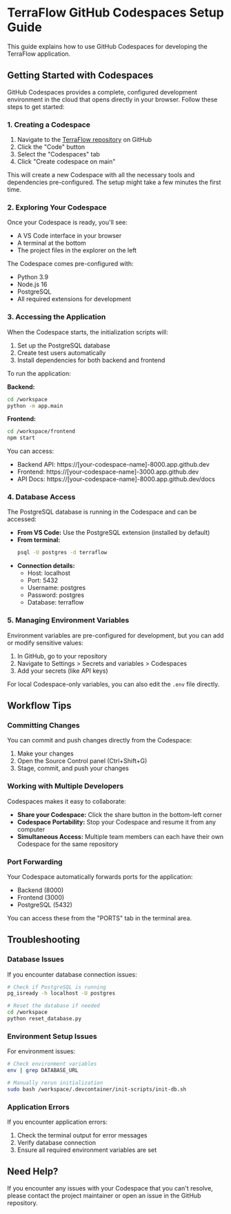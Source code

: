 # TerraFlow GitHub Codespaces Setup Guide

This guide explains how to use GitHub Codespaces for developing the TerraFlow application.

## Getting Started with Codespaces

GitHub Codespaces provides a complete, configured development environment in the cloud that opens directly in your browser. Follow these steps to get started:

### 1. Creating a Codespace

1. Navigate to the [TerraFlow repository](https://github.com/yourusername/terraflow) on GitHub
2. Click the "Code" button
3. Select the "Codespaces" tab
4. Click "Create codespace on main"

This will create a new Codespace with all the necessary tools and dependencies pre-configured. The setup might take a few minutes the first time.

### 2. Exploring Your Codespace

Once your Codespace is ready, you'll see:

- A VS Code interface in your browser
- A terminal at the bottom
- The project files in the explorer on the left

The Codespace comes pre-configured with:
- Python 3.9
- Node.js 16
- PostgreSQL
- All required extensions for development

### 3. Accessing the Application

When the Codespace starts, the initialization scripts will:
1. Set up the PostgreSQL database
2. Create test users automatically
3. Install dependencies for both backend and frontend

To run the application:

**Backend:**
```bash
cd /workspace
python -m app.main
```

**Frontend:**
```bash
cd /workspace/frontend
npm start
```

You can access:
- Backend API: https://[your-codespace-name]-8000.app.github.dev
- Frontend: https://[your-codespace-name]-3000.app.github.dev
- API Docs: https://[your-codespace-name]-8000.app.github.dev/docs

### 4. Database Access

The PostgreSQL database is running in the Codespace and can be accessed:

- **From VS Code:** Use the PostgreSQL extension (installed by default)
- **From terminal:**
  ```bash
  psql -U postgres -d terraflow
  ```
- **Connection details:**
  - Host: localhost
  - Port: 5432
  - Username: postgres
  - Password: postgres
  - Database: terraflow

### 5. Managing Environment Variables

Environment variables are pre-configured for development, but you can add or modify sensitive values:

1. In GitHub, go to your repository
2. Navigate to Settings > Secrets and variables > Codespaces
3. Add your secrets (like API keys)

For local Codespace-only variables, you can also edit the `.env` file directly.

## Workflow Tips

### Committing Changes

You can commit and push changes directly from the Codespace:

1. Make your changes
2. Open the Source Control panel (Ctrl+Shift+G)
3. Stage, commit, and push your changes

### Working with Multiple Developers

Codespaces makes it easy to collaborate:

- **Share your Codespace:** Click the share button in the bottom-left corner
- **Codespace Portability:** Stop your Codespace and resume it from any computer
- **Simultaneous Access:** Multiple team members can each have their own Codespace for the same repository

### Port Forwarding

Your Codespace automatically forwards ports for the application:
- Backend (8000)
- Frontend (3000)
- PostgreSQL (5432)

You can access these from the "PORTS" tab in the terminal area.

## Troubleshooting

### Database Issues

If you encounter database connection issues:

```bash
# Check if PostgreSQL is running
pg_isready -h localhost -U postgres

# Reset the database if needed
cd /workspace
python reset_database.py
```

### Environment Setup Issues

For environment issues:

```bash
# Check environment variables
env | grep DATABASE_URL

# Manually rerun initialization
sudo bash /workspace/.devcontainer/init-scripts/init-db.sh
```

### Application Errors

If you encounter application errors:

1. Check the terminal output for error messages
2. Verify database connection
3. Ensure all required environment variables are set

## Need Help?

If you encounter any issues with your Codespace that you can't resolve, please contact the project maintainer or open an issue in the GitHub repository. 